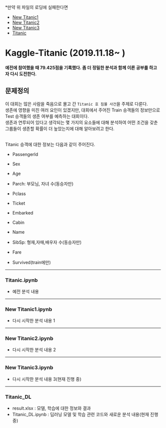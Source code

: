 *만약 위 파일의 로딩에 실패한다면
  
- [New Titanic1](https://nbviewer.jupyter.org/github/PingPingE/Kaggle-Titanic/blob/master/New_Titanic1.ipynb)
- [New Titanic2](https://nbviewer.jupyter.org/github/PingPingE/Kaggle-Titanic/blob/master/New_Titanic2.ipynb)
- [New Titanic3](https://nbviewer.jupyter.org/github/PingPingE/Kaggle-Titanic/blob/master/New_Titanic3.ipynb)
- [Titanic](https://nbviewer.jupyter.org/github/PingPingE/Kaggle-Titanic/blob/master/Titanic.ipynb)

# Kaggle-Titanic (2019.11.18~ )

#### 예전에 참여했을 때 79.425점을 기록했다. 좀 더 정밀한 분석과 함께 이론 공부를 하고자 다시 도전한다.
## 문제정의
이 대회는 많은 사람을 죽음으로 몰고 간 `Titanic 호 침몰 사건`을 주제로 다룬다.</br>
생존에 영향을 미친 여러 요인이 있겠지만, 대회에서 주어진 Train 승객들의 정보만으로 Test 승객들의 생존 여부를 예측하는 대회이다.</br>
생존과 연루되어 있다고 생각되는 몇 가지의 요소들에 대해 분석하여 어떤 조건을 갖춘 그룹들이 생존할 확률이 더 높았는지에 대해 알아보려고 한다.


</br>
Titanic 승객에 대한 정보는 다음과 같이 주어진다.

- PassengerId

- Sex

- Age

- Parch: 부모님, 자녀 수(동승자만)

- Pclass

- Ticket

- Embarked

- Cabin

- Name

- SibSp: 형재,자매,배우자 수(동승자만)

- Fare

- Survived(train에만)
----------------
### Titanic.ipynb
- 예전 분석 내용

----------------------------
### New Titanic1.ipynb
- 다시 시작한 분석 내용 1

-------------------------------
### New Titanic2.ipynb
- 다시 시작한 분석 내용 2

-------------------------------
### New Titanic3.ipynb
- 다시 시작한 분석 내용 3(현재 진행 중)

------------------------
### Titanic_DL
- result.xlsx : 모델, 학습에 대한 정보와 결과
- Titanic_DL.ipynb : 딥러닝 모델 및 학습 관련 코드와 새로운 분석 내용(현재 진행 중)

